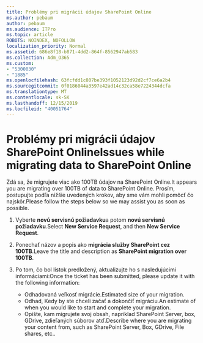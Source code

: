 ```yaml
---
title: Problémy pri migrácii údajov SharePoint Online
ms.author: pebaum
author: pebaum
ms.audience: ITPro
ms.topic: article
ROBOTS: NOINDEX, NOFOLLOW
localization_priority: Normal
ms.assetid: 686e8f18-b871-4dd2-864f-8562947ab583
ms.collection: Adm_O365
ms.custom:
- "5300030"
- "1885"
ms.openlocfilehash: 63fcfdd1c807be393f1052123d92d2cf7ce6a2b4
ms.sourcegitcommit: 0f0186044a3597e42ad14c32ca58e7224344dcfa
ms.translationtype: MT
ms.contentlocale: sk-SK
ms.lasthandoff: 12/15/2019
ms.locfileid: "40051764"
---
```

# <a name="issues-while-migrating-data-to-sharepoint-online"></a><span data-ttu-id="7a83a-102">Problémy pri migrácii údajov SharePoint Online</span><span class="sxs-lookup"><span data-stu-id="7a83a-102">Issues while migrating data to SharePoint Online</span></span>

<span data-ttu-id="7a83a-103">Zdá sa, že migrujete viac ako 100TB údajov na SharePoint Online.</span><span class="sxs-lookup"><span data-stu-id="7a83a-103">It appears you are migrating over 100TB of data to SharePoint Online.</span></span> <span data-ttu-id="7a83a-104">Prosím, postupujte podľa nižšie uvedených krokov, aby sme vám mohli pomôcť čo najskôr.</span><span class="sxs-lookup"><span data-stu-id="7a83a-104">Please follow the steps below so we may assist you as soon as possible.</span></span> 

1. <span data-ttu-id="7a83a-105">Vyberte **novú servisnú požiadavku**a potom **novú servisnú požiadavku**.</span><span class="sxs-lookup"><span data-stu-id="7a83a-105">Select **New Service Request**, and then **New Service Request**.</span></span> 
2. <span data-ttu-id="7a83a-106">Ponechať názov a popis ako **migrácia služby SharePoint cez 100TB**.</span><span class="sxs-lookup"><span data-stu-id="7a83a-106">Leave the title and description as **SharePoint migration over 100TB**.</span></span>
3. <span data-ttu-id="7a83a-107">Po tom, čo bol lístok predložený, aktualizujte ho s nasledujúcimi informáciami:</span><span class="sxs-lookup"><span data-stu-id="7a83a-107">Once the ticket has been submitted, please update it with the following information:</span></span> 

    - <span data-ttu-id="7a83a-108">Odhadovaná veľkosť migrácie.</span><span class="sxs-lookup"><span data-stu-id="7a83a-108">Estimated size of your migration.</span></span>
    - <span data-ttu-id="7a83a-109">Odhad, Kedy by ste chceli začať a dokončiť migráciu.</span><span class="sxs-lookup"><span data-stu-id="7a83a-109">An estimate of when you would like to start and complete your migration.</span></span>
    - <span data-ttu-id="7a83a-110">Opíšte, kam migrujete svoj obsah, napríklad SharePoint Server, box, GDrive, zdieľaných súborov atď.</span><span class="sxs-lookup"><span data-stu-id="7a83a-110">Describe where you are migrating your content from, such as SharePoint Server, Box, GDrive, File shares, etc..</span></span>


  

